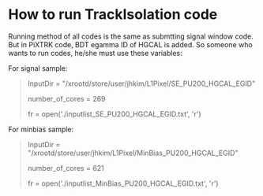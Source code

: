 How to run TrackIsolation code
==============================

Running method of all codes is the same as submtting signal window code. But in PiXTRK code, BDT egamma ID of HGCAL is added. So someone who wants to run codes, he/she must use these variables: <br>


For signal sample: <br>
<blockquote>
<p> InputDir = "/xrootd/store/user/jhkim/L1Pixel/SE_PU200_HGCAL_EGID" </p>
<p> number_of_cores = 269 </p>
<p> fr = open('./inputlist_SE_PU200_HGCAL_EGID.txt', 'r') </p>
</blockquote>

For minbias sample: <br>
<blockquote>
<p> InputDir = "/xrootd/store/user/jhkim/L1Pixel/MinBias_PU200_HGCAL_EGID" </p>
<p> number_of_cores = 621 </p>
<p> fr = open('./inputlist_MinBias_PU200_HGCAL_EGID.txt', 'r') </p>
</blockquote>
